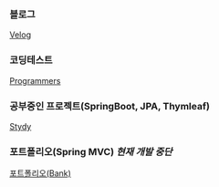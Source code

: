 ### 블로그
<a href="https://velog.io/@dks2922">Velog</a>

### 코딩테스트
<a href="https://career.programmers.co.kr/pr/dks2922_5156">Programmers</a>



### 공부중인 프로젝트(SpringBoot, JPA, Thymleaf)
<a href="https://github.com/dks2922/Studying">Stydy</a>

### 포트폴리오(Spring MVC) *********현재 개발 중단*********
<a href="https://github.com/dks2922/bank">포트폴리오(Bank)</a>

<div align="center">
	<!--<img src="https://img.shields.io/badge/Java-007396?style=flat&logo=Java&logoColor=white" />-->
	<!--<img src="https://img.shields.io/badge/HTML5-E34F26?style=flat&logo=HTML5&logoColor=white" />-->
	<!--<img src="https://img.shields.io/badge/CSS3-1572B6?style=flat&logo=CSS3&logoColor=white" />-->
</div>
